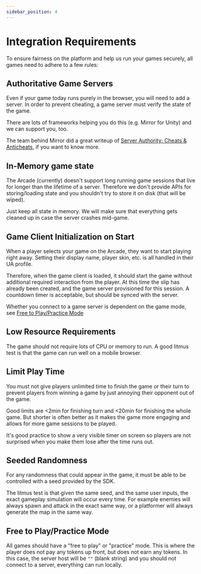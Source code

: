 ```yaml
---
sidebar_position: 4
---
```


# Integration Requirements

To ensure fairness on the platform and help us run your games securely, all games need to adhere to a few rules:

## Authoritative Game Servers

Even if your game today runs purely in the browser, you will need to add a server. In order to prevent cheating, a game server must verify the state of the game.

There are lots of frameworks helping you do this (e.g. Mirror for Unity) and we can support you, too.

The team behind Mirror did a great writeup of [Server Authority: Cheats & Anticheats](https://mirror-networking.gitbook.io/docs/faq/cheating), if you want to know more.

## In-Memory game state

The Arcade (currently) doesn't support long running game sessions that live for longer than the lifetime of a server. Therefore we don't provide APIs for storing/loading state and you shouldn't try to store it on disk (that will be wiped).

Just keep all state in memory. We will make sure that everything gets cleaned up in case the server crashes mid-game.

## Game Client Initialization on Start

When a player selects your game on the Arcade, they want to start playing right away. Setting their display name, player skin, etc. is all handled in their UA profile.

Therefore, when the game client is loaded, it should start the game without additional required interaction from the player. At this time the slip has already been created, and the game server provisioned for this session. A countdown timer is acceptable, but should be synced with the server.

Whether you connect to a game server is dependent on the game mode, see [Free to Play/Practice Mode](#free-to-playpractice-mode)

## Low Resource Requirements

The game should not require lots of CPU or memory to run. A good litmus test is that the game can run well on a mobile browser.

## Limit Play Time

You must not give players unlimited time to finish the game or their turn to prevent players from winning a game by just
annoying their opponent out of the game.

Good limits are <2min for finishing turn and <20min for finishing the whole game. But shorter is often better as it makes the
game more engaging and allows for more game sessions to be played.

It's good practice to show a very visible timer on screen so players are not surprised when you make them lose after the time runs out.

## Seeded Randomness

For any randomness that could appear in the game, it must be able to be controlled with a seed provided by the SDK.

The litmus test is that given the same seed, and the same user inputs, the exact gameplay simulation will occur every time. For example enemies will always spawn and attack in the exact same way, or a platformer will always generate the map in the same way.

## Free to Play/Practice Mode

All games should have a "free to play" or "practice" mode. This is where the player does not pay any tokens up front, but does not earn any tokens. In this case, the server host will be `""` (blank string) and you should not connect to a server, everything can run locally.
